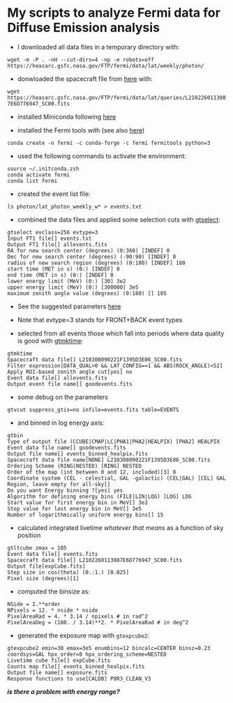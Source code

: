 # My scripts to analyze Fermi data for Diffuse Emission analysis

- I downloaded all data files in a temporary directory with:

`wget -m -P . -nH --cut-dirs=4 -np -e robots=off https://heasarc.gsfc.nasa.gov/FTP/fermi/data/lat/weekly/photon/`

- donwloaded the spacecraft file from [here](https://heasarc.gsfc.nasa.gov/FTP/fermi/data/lat/queries) with:

`wget https://heasarc.gsfc.nasa.gov/FTP/fermi/data/lat/queries/L2102260113087E6D776947_SC00.fits`

- installed Miniconda following [here](https://docs.conda.io/en/latest/miniconda.html)

- installed the Fermi tools with (see also [here](https://github.com/fermi-lat/Fermitools-conda/wiki/Installation-Instructions))

`conda create -n fermi -c conda-forge -c fermi fermitools python=3`

- used the following commands to activate the environment:

```
source ~/.initconda.zsh
conda activate fermi
conda list fermi
```

- created the event list file:

`ls photon/lat_photon_weekly_w* > events.txt`

- combined the data files and applied some selection cuts with [gtselect](https://raw.githubusercontent.com/fermi-lat/fermitools-fhelp/master/gtselect.txt):

```
gtselect evclass=256 evtype=3
Input FT1 file[] events.txt
Output FT1 file[] allevents.fits
RA for new search center (degrees) (0:360) [INDEF] 0
Dec for new search center (degrees) (-90:90) [INDEF] 0
radius of new search region (degrees) (0:180) [INDEF] 180
start time (MET in s) (0:) [INDEF] 0
end time (MET in s) (0:) [INDEF] 0 
lower energy limit (MeV) (0:) [30] 3e2
upper energy limit (MeV) (0:) [300000] 3e5
maximum zenith angle value (degrees) (0:180) [] 105
```

- See the suggested parameters [here](https://fermi.gsfc.nasa.gov/ssc/data/analysis/documentation/Cicerone/Cicerone_Data_Exploration/Data_preparation.html)

- Note that evtype=3 stands for FRONT+BACK event types

- selected from all events those which fall into periods where data quality is good with [gtmktime](https://raw.githubusercontent.com/fermi-lat/fermitools-fhelp/master/gtmktime.txt):

```
gtmktime
Spacecraft data file[] L210308090221F1395D3E06_SC00.fits
Filter expression[DATA_QUAL>0 && LAT_CONFIG==1 && ABS(ROCK_ANGLE)<52] 
Apply ROI-based zenith angle cut[yes] no
Event data file[] allevents.fits
Output event file name[] goodevents.fits
```

- some debug on the parameters

```
gtvcut suppress_gtis=no infile=events.fits table=EVENTS 
```

- and binned in log energy axis:

```
gtbin
Type of output file (CCUBE|CMAP|LC|PHA1|PHA2|HEALPIX) [PHA2] HEALPIX
Event data file name[] goodevents.fits
Output file name[] events_binned_healpix.fits
Spacecraft data file name[NONE] L210308090221F1395D3E06_SC00.fits
Ordering Scheme (RING|NESTED) [RING] NESTED
Order of the map (int between 0 and 12, included)[3] 8
Coordinate system (CEL - celestial, GAL -galactic) (CEL|GAL) [CEL] GAL
Region, leave empty for all-sky[] 
Do you want Energy binning ?[yes] yes
Algorithm for defining energy bins (FILE|LIN|LOG) [LOG] LOG
Start value for first energy bin in MeV[] 3e2 
Stop value for last energy bin in MeV[] 3e5 
Number of logarithmically uniform energy bins[] 15
```

- calculated integrated livetime *whatever that means* as a function of sky position

```
gtltcube zmax = 105                                                                                                                                                                                                                                                            Event data file[] events.fits 
Spacecraft data file[] L2102260113087E6D776947_SC00.fits 
Output file[expCube.fits]
Step size in cos(theta) (0.:1.) [0.025] 
Pixel size (degrees)[1]
```

- computed the binsize as: 

```
NSide = 2.**order
NPixels = 12. * nside * nside
PixelAreaRad = 4. * 3.14 / npixels # in rad^2
PixelAreaDeg = (180. / 3.14)**2. * PixelAreaRad # in deg^2
```

- generated the exposure map with `gtexpcube2`:

```
gtexpcube2 emin=30 emax=3e5 enumbins=12 bincalc=CENTER binsz=0.23 coordsys=GAL hpx_order=8 hpx_ordering_scheme=NESTED
Livetime cube file[] expCube.fits 
Counts map file[] events_binned_healpix.fits
Output file name[] exposure.fits
Response functions to use[CALDB] P8R3_CLEAN_V3
```

***is there a problem with energy range?***
